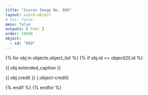 ```yaml
---
title: "Scores Image No. 069"
layout: score-object
# toc: false
menu: false
outputs: [ html ]
order: 10690
object:
  - id: "069"
---
```


{% for obj in objects.object_list %}
{% if obj.id == object[0].id %}

{{ obj.extended_caption }}

{{ obj.credit }} {.object-credit}

{% endif %}
{% endfor %}
